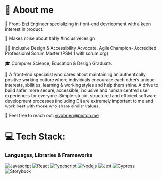 # 🚀 About me 

🦄  Front-End Engineer specializing in front-end development with a keen interest in product. 

🎤  Makes noise about #a11y #inclusivedesign 

👩‍💻 Inclusive Design & Accessibility Advocate. Agile Champion- Accredited Professional Scrum Master (PSM 1 with scrum.org)

🎓  Computer Science, Education & Design Graduate. 

💛  A front-end specialist who cares about maintaining an authentically positive working culture where individuals encourage each other’s unique interests, abilities, learning & working styles and help them shine. A drive to build safer, more secure, accessible, inclusive and human centred user experiences for everyone. Simple-stupid, structured and efficient software development processes (including CI) are extremely important to me and work best with those who share similar values. 

👋  Feel free to reach out: vivobrien@proton.me

# 💻 Tech Stack:

### Languages, Libraries & Frameworks

[![Javascript](https://img.shields.io/badge/-Javascript-F0DB4F?style=for-the-badge&labelColor=black&logo=javascript&logoColor=F0DB4F)](#) 
![React](https://img.shields.io/badge/REACT-61DBFB?style=for-the-badge&logo=react&labelColor=black)
[![Typescript](https://img.shields.io/badge/-Typescript-007acc?style=for-the-badge&labelColor=black&logo=typescript&logoColor=007acc)](#) 
[![Nodejs](https://img.shields.io/badge/-Nodejs-3C873A?style=for-the-badge&labelColor=black&logo=node.js&logoColor=3C873A)](#) 
![Jest](https://img.shields.io/badge/JEST-853856?style=for-the-badge&logo=jest&labelColor=black)
![Cypress](https://img.shields.io/badge/CYPRESS-9BE3C4?style=for-the-badge&logo=cypress&labelColor=black)
![Storybook](https://img.shields.io/badge/STORYBOOK-FE4685?style=for-the-badge&logo=storybook&labelColor=black)




